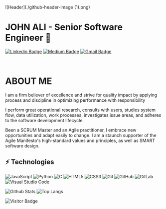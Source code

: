 ![Header](./github-header-image (1).png)
<br>
# JOHN ALI - Senior Software Engineer 👋
[![Linkedin Badge](https://img.shields.io/badge/-Abdulsamad-blue?style=flat-square&logo=Linkedin&logoColor=white&link=https://www.linkedin.com/in/abdulsamadadeosun/)](https://www.linkedin.com/in/abdulsamadadeosun/)
[![Medium Badge](https://img.shields.io/badge/Abdulsamadadeosun-12100E?style=flat-square&logo=medium&logoColor=white&link=https://medium.com/@adeosunabdulsamad25/)](https://medium.com/@adeosunabdulsamad25/)
[![Gmail Badge](https://img.shields.io/badge/-adeosunabdulsamad25@gmail.com-c14438?style=flat-square&logo=Gmail&logoColor=white&link=mailto:adeosunabdulsamad25@gmail.com)](adeosunabdulsamad25@gmail.com)

<br>

# ABOUT ME

<div dir="ltr">
  
I am a firm believer of excellence and strive for quality impact by applying process and discipline in optimizing performance with responsibility 

I perform great operational research, consults with users, studies system flow, data utilization, work processes, investigates issue areas, and adheres to the software development lifecycle.

Been a SCRUM Master and an Agile practitioner, I embrace new opportunities and adapt easily to change. I am a staunch supporter of the Agile Manifesto's high-standard values and principles, as well as SMART software design.

</div>





## ⚡ Technologies

![JavaScript](https://img.shields.io/badge/-JavaScript-black?style=flat-square&logo=javascript)
![Python](https://img.shields.io/badge/-Python-black?style=flat-square&logo=Python)
![C](https://img.shields.io/badge/c-%2300599C.svg?style=for-the-badge&logo=c&logoColor=white)
![HTML5](https://img.shields.io/badge/-HTML5-E34F26?style=flat-square&logo=html5&logoColor=white)
![CSS3](https://img.shields.io/badge/-CSS3-1572B6?style=flat-square&logo=css3)
![Git](https://img.shields.io/badge/-Git-black?style=flat-square&logo=git)
![GitHub](https://img.shields.io/badge/-GitHub-181717?style=flat-square&logo=github)
![GitLab](https://img.shields.io/badge/-GitLab-FCA121?style=flat-square&logo=gitlab)
![Visual Studio Code](https://img.shields.io/badge/Visual%20Studio%20Code-0078d7.svg?style=for-the-badge&logo=visual-studio-code&logoColor=white)

![Github Stats](https://github-readme-stats.vercel.app/api?username=adeosunabdulsamad&count_private=true&show_icons=true&include_all_commits=true)
![Top Langs](https://github-readme-stats.vercel.app/api/top-langs/?username=adeosunabdulsamad&hide=TeX&layout=compact)

![Visitor Badge](https://visitor-badge.laobi.icu/badge?page_id=adeosunabdulsamad.adeosunabdulsamad)
